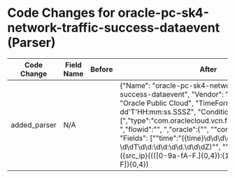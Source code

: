 # Code Changes for oracle-pc-sk4-network-traffic-success-dataevent (Parser)

| Code Change | Field Name | Before | After |
|-------------|------------|--------|-------|
| added_parser | N/A |  | {"Name": "oracle-pc-sk4-network-traffic-success-dataevent", "Vendor": "Oracle", "Product": "Oracle Public Cloud", "TimeFormat": "yyyy-MM-dd'T'HH:mm:ss.SSSZ", "Conditions": [",\"type\":\"com.oraclecloud.vcn.flowlogs.DataEvent\"", ",\"flowid\":\"", ",\"oracle\":{\"", "\"compartmentid\":\""], "Fields": ["\"time\":\"({time}\d\d\d\d-\d\d-\d\dT\d\d:\d\d:\d\d\.\d\d\dZ)\"", "\"sourceAddress\":\"({src_ip}((([0-9a-fA-F.]{0,4}):{1,2}){1,7}([0-9a-fA-F]){0,4})|(((25[0-5]|(2[0-4]|1\d|[0-9]|)\d)\.?\b){4}))(:({src_port}\d+))?\"", "\"sourcePort\":({src_port}\d+)", "\"destinationAddress\":\"({dest_ip}((([0-9a-fA-F.]{0,4}):{1,2}){1,7}([0-9a-fA-F]){0,4})|(((25[0-5]|(2[0-4]|1\d|[0-9]|)\d)\.?\b){4}))(:({dest_port}\d+))?\"", "\"destinationPort\":({dest_port}\d+)", "\"action\":\"({result}[^\"]+)\"", "\"bytesOut\":({bytes_out}\d+)", "\"protocolName\":\"({protocol}[^\"]+)\""], "ParserVersion": "v1.0.0"} |